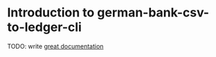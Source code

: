 # Introduction to german-bank-csv-to-ledger-cli

TODO: write [great documentation](http://jacobian.org/writing/what-to-write/)

